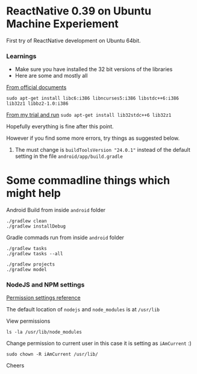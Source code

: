 ReactNative 0.39 on Ubuntu Machine  Experiement
====================

First try of ReactNative development on Ubuntu 64bit.

### Learnings

 - Make sure you have installed the 32 bit versions of the libraries
 - Here are some and mostly all

[From official documents](https://developer.android.com/studio/install.html)

`
sudo apt-get install libc6:i386 libncurses5:i386 libstdc++6:i386 lib32z1 libbz2-1.0:i386
`

[From my trial and run](https://github.com/facebook/react-native/issues/7320)
`
sudo apt-get install lib32stdc++6 lib32z1
`

Hopefully everything is fine after this point.

However if you find some more errors, try things as suggested below.

 1. The must change is `buildToolsVersion "24.0.1"` instead of the default setting in the file `android/app/build.gradle`

# Some commadline things which might help

Android Build from inside `android` folder

```
./gradlew clean
./gradlew installDebug
```

Gradle commads run from inside `android` folder

```
./gradlew tasks
./gradlew tasks --all

./gradlew projects
./gradlew model
```

### NodeJS and NPM settings

[Permission settings reference](https://saumya.github.io/ray/articles/70/)

The default location of `nodejs` and `node_modules` is at `/usr/lib`

View permissions

```
ls -la /usr/lib/node_modules
```

Change permission to current user in this case it is setting as `iAmCurrent` :)

```
sudo chown -R iAmCurrent /usr/lib/
```


Cheers